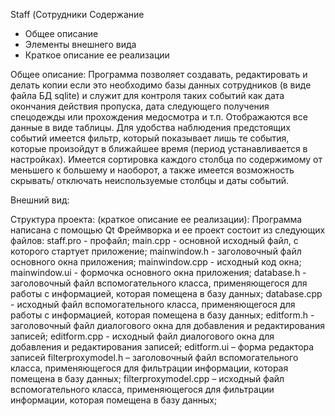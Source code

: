 Staff (Сотрудники
Содержание
* Общее описание
* Элементы внешнего вида
* Краткое описание ее реализации

Общее описание:
Программа позволяет создавать, редактировать и делать копии если это необходимо базы данных сотрудников (в виде файла БД sqlite) и служит для контроля таких событий как дата окончания действия пропуска, дата следующего получения спецодежды или прохождения медосмотра и т.п. Отображаются все данные в виде таблицы. Для удобства наблюдения предстоящих событий имеется фильтр, который показывает лишь те события, которые произойдут в ближайшее время (период устанавливается в настройках). Имеется сортировка каждого столбца по содержимому от меньшего к большему и наоборот, а также имеется возможность скрывать/ отключать неиспользуемые столбцы и даты событий.

Внешний вид:

Структура проекта: (краткое описание ее реализации):
Программа написана с помощью Qt Фреймворка и ее проект состоит из следующих файлов:
staff.pro - профайл;
main.cpp - основной исходный файл, с которого стартует приложение;
mainwindow.h - заголовочный файл основного окна приложения;
mainwindow.cpp - исходный код окна;
mainwindow.ui - формочка основного окна приложения;
database.h - заголовочный файл вспомогательного класса, применяющегося для работы с информацией, которая помещена в базу данных;
database.cpp - исходный файл вспомогательного класса, применяющегося для работы с информацией, которая помещена в базу данных;
editform.h - заголовочный файл диалогового окна для добавления и редактирования записей;
editform.cpp - исходный файл диалогового окна для добавления и редактирования записей;
editform.ui – форма редактора записей
filterproxymodel.h – заголовочный файл вспомогательного класса, применяющегося для фильтрации информации, которая помещена в базу данных;
filterproxymodel.cpp – исходный файл вспомогательного класса, применяющегося для фильтрации информации, которая помещена в базу данных;
